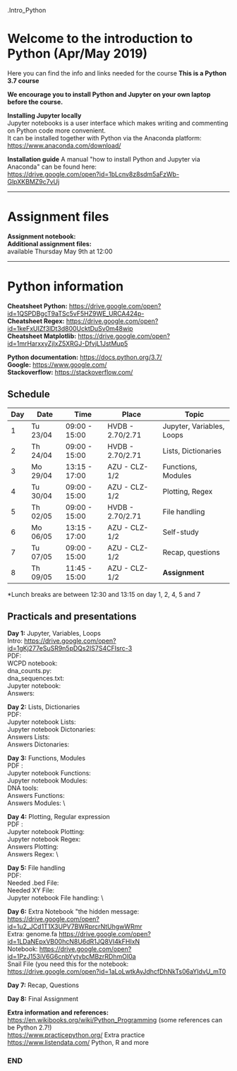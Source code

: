 .Intro_Python

# Welcome to the introduction to Python (Apr/May 2019)

Here you can find the info and links needed for the course
**This is a Python 3.7 course**

**We encourage you to install Python and Jupyter on your own laptop before the course.**

**Installing Jupyter locally**\
Jupyter notebooks is a user interface which makes writing and commenting on Python code more convenient.\
It can be installed together with Python via the Anaconda platform:\
https://www.anaconda.com/download/

**Installation guide**
A manual "how to install Python and Jupyter via Anaconda" can be found here:\
https://drive.google.com/open?id=1bLcnv8z8sdm5aFzWb-GlpXKBMZ9c7vUj

--------------------------------------------------------------------------------------
# Assignment files 

**Assignment notebook:** \
**Additional assignment files:** \
available Thursday May 9th at 12:00

--------------------------------------------------------------------------------------

# Python information

**Cheatsheet Python:** https://drive.google.com/open?id=1QSPDBgcT9aTSc5vF5HZ9WE_URCA424p- \
**Cheatsheet Regex:** https://drive.google.com/open?id=1keFxUIZf3lDt3d800UcktDuSv0m48wip \
**Cheatsheet Matplotlib:** https://drive.google.com/open?id=1mrHarxxyZjIxZ5XRGJ-DfvjL1JstMup5

**Python documentation:** https://docs.python.org/3.7/ \
**Google:** https://www.google.com/ \
**Stackoverflow:** https://stackoverflow.com/ 

## Schedule

| Day | Date     | Time           | Place            | Topic                      |
|-----|----------|----------------|------------------|----------------------------|
| 1   | Tu 23/04 |  09:00 - 15:00 | HVDB - 2.70/2.71 | Jupyter, Variables, Loops  |
| 2   | Th 24/04 |  09:00 - 15:00 | HVDB - 2.70/2.71 | Lists, Dictionaries        |
| 3   | Mo 29/04 |  13:15 - 17:00 | AZU - CLZ-1/2    | Functions, Modules         |
| 4   | Tu 30/04 |  09:00 - 15:00 | AZU - CLZ-1/2    | Plotting, Regex            |
| 5   | Th 02/05 |  09:00 - 15:00 | HVDB - 2.70/2.71 | File handling             |
| 6   | Mo 06/05 |  13:15 - 17:00 | AZU - CLZ-1/2    | Self-study                 |
| 7   | Tu 07/05 |  09:00 - 15:00 | AZU - CLZ-1/2    | Recap, questions           |
| 8   | Th 09/05 |  11:45 - 15:00 | AZU - CLZ-1/2    | **Assignment**             |

*Lunch breaks are between 12:30 and 13:15 on day 1, 2, 4, 5 and 7



## Practicals and presentations ###

**Day 1:** Jupyter, Variables, Loops\
Intro: https://drive.google.com/open?id=1gKj277eSuSR9n5pDQs2IS7S4CFIsrc-3  \
PDF:   \
WCPD notebook:  \
dna_counts.py: \
dna_sequences.txt:  \
Jupyter notebook:  \
Answers:  

**Day 2:** Lists, Dictionaries \
PDF: \
Jupyter notebook Lists:  \
Jupyter notebook Dictonaries:  \
Answers Lists:  \
Answers Dictonaries: 

**Day 3:** Functions, Modules \
PDF :  \
Jupyter notebook Functions:  \
Jupyter notebook Modules:  \
DNA tools: \
Answers Functions:  \
Answers Modules:  \

**Day 4:** Plotting, Regular expression \
PDF :  \
Jupyter notebook Plotting:   \
Jupyter notebook Regex:  \
Answers Plotting: \
Answers Regex:  \

**Day 5:** File handling \
PDF: \
Needed .bed File:  \
Needed XY File:  \
Jupyter notebook File handling: \

**Day 6:** Extra
Notebook "the hidden message: https://drive.google.com/open?id=1u2_JCd1T1X3UPV7BWRprcrNtUhgwWRmr  \
Extra: genome.fa https://drive.google.com/open?id=1LDaNEpxVB00hcN8U6dR1JQ8VI4kFHIxN \
Notebook: https://drive.google.com/open?id=1PzJ153iV6G6cnbYytybcMBzrRDhmOI0a \
Snail File (you need this for the notebook: \
https://drive.google.com/open?id=1aLoLwtkAyJdhcfDhNkTs06aYIdvU_mT0

**Day 7:** Recap, Questions

**Day 8:** Final Assignment


**Extra information and references:** \
https://en.wikibooks.org/wiki/Python_Programming (some references can be Python 2.7!) \
https://www.practicepython.org/ Extra practice \
https://www.listendata.com/ Python, R and more


### END
